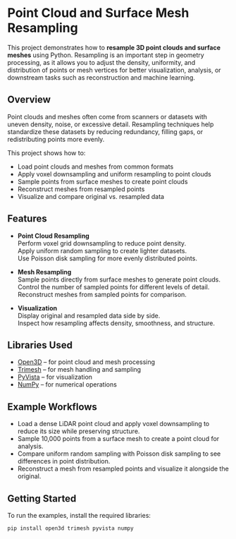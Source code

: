 # Point Cloud and Surface Mesh Resampling

This project demonstrates how to **resample 3D point clouds and surface meshes** using Python. Resampling is an important step in geometry processing, as it allows you to adjust the density, uniformity, and distribution of points or mesh vertices for better visualization, analysis, or downstream tasks such as reconstruction and machine learning.

## Overview

Point clouds and meshes often come from scanners or datasets with uneven density, noise, or excessive detail. Resampling techniques help standardize these datasets by reducing redundancy, filling gaps, or redistributing points more evenly.  

This project shows how to:

- Load point clouds and meshes from common formats  
- Apply voxel downsampling and uniform resampling to point clouds  
- Sample points from surface meshes to create point clouds  
- Reconstruct meshes from resampled points  
- Visualize and compare original vs. resampled data  

## Features

- **Point Cloud Resampling**  
  Perform voxel grid downsampling to reduce point density.  
  Apply uniform random sampling to create lighter datasets.  
  Use Poisson disk sampling for more evenly distributed points.  

- **Mesh Resampling**  
  Sample points directly from surface meshes to generate point clouds.  
  Control the number of sampled points for different levels of detail.  
  Reconstruct meshes from sampled points for comparison.  

- **Visualization**  
  Display original and resampled data side by side.  
  Inspect how resampling affects density, smoothness, and structure.  

## Libraries Used

- [Open3D](http://www.open3d.org/) – for point cloud and mesh processing  
- [Trimesh](https://trimsh.org/) – for mesh handling and sampling  
- [PyVista](https://docs.pyvista.org/) – for visualization  
- [NumPy](https://numpy.org/) – for numerical operations  

## Example Workflows

- Load a dense LiDAR point cloud and apply voxel downsampling to reduce its size while preserving structure.  
- Sample 10,000 points from a surface mesh to create a point cloud for analysis.  
- Compare uniform random sampling with Poisson disk sampling to see differences in point distribution.  
- Reconstruct a mesh from resampled points and visualize it alongside the original.  

## Getting Started

To run the examples, install the required libraries:

```bash
pip install open3d trimesh pyvista numpy
